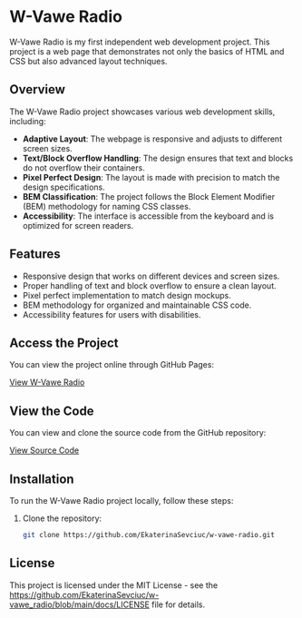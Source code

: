 # W-Vawe Radio

W-Vawe Radio is my first independent web development project. This project is a web page that demonstrates not only the basics of HTML and CSS but also advanced layout techniques.

## Overview

The W-Vawe Radio project showcases various web development skills, including:

- **Adaptive Layout**: The webpage is responsive and adjusts to different screen sizes.
- **Text/Block Overflow Handling**: The design ensures that text and blocks do not overflow their containers.
- **Pixel Perfect Design**: The layout is made with precision to match the design specifications.
- **BEM Classification**: The project follows the Block Element Modifier (BEM) methodology for naming CSS classes.
- **Accessibility**: The interface is accessible from the keyboard and is optimized for screen readers.

## Features

- Responsive design that works on different devices and screen sizes.
- Proper handling of text and block overflow to ensure a clean layout.
- Pixel perfect implementation to match design mockups.
- BEM methodology for organized and maintainable CSS code.
- Accessibility features for users with disabilities.

## Access the Project

You can view the project online through GitHub Pages:

[View W-Vawe Radio](https://EkaterinaSevciuc.github.io/w-vawe-radio/)

## View the Code

You can view and clone the source code from the GitHub repository:

[View Source Code](https://github.com/EkaterinaSevciuc/w-vawe-radio)

## Installation

To run the W-Vawe Radio project locally, follow these steps:

1. Clone the repository:
   ```bash
   git clone https://github.com/EkaterinaSevciuc/w-vawe-radio.git

## License
  This project is licensed under the MIT License - see the https://github.com/EkaterinaSevciuc/w-vawe_radio/blob/main/docs/LICENSE file for details. 
